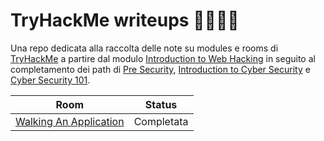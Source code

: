 # TryHackMe writeups 🤌🇮🇹🍝
Una repo dedicata alla raccolta delle note su modules e rooms di [TryHackMe](https://tryhackme.com/) a partire dal modulo [Introduction to Web Hacking](https://tryhackme.com/module/intro-to-web-hacking) in seguito al completamento dei path di [Pre Security](https://tryhackme.com/path/outline/presecurity), [Introduction to Cyber Security](https://tryhackme.com/path/outline/introtocyber) e [Cyber Security 101](https://tryhackme.com/path/outline/cybersecurity101).

| Room  | Status |
| ------------- | ------------- |
| [Walking An Application](https://github.com/dllvll/TryHackMe/blob/main/module/intro-to-web-hacking/Walking%20An%20Application.md) | Completata  |

